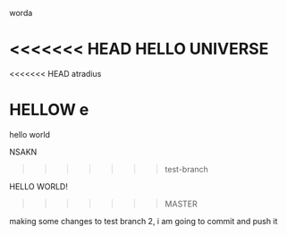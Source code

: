 worda

<<<<<<< HEAD
	HELLO UNIVERSE
=======
<<<<<<< HEAD
atradius

HELLOW
e
=======
hello world

NSAKN
>>>>>>> test-branch


HELLO WORLD!
>>>>>>> MASTER


making some changes to test branch 2, i am going to commit and push it